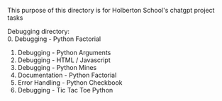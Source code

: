 This purpose of this directory is for Holberton School's chatgpt project tasks <br>

Debugging directory:<br>
0. Debugging - Python Factorial<br>
1. Debugging - Python Arguments<br>
2. Debugging - HTML / Javascript<br>
3. Debugging - Python Mines<br>
4. Documentation - Python Factorial<br>
5. Error Handling - Python Checkbook<br>
6. Debugging - Tic Tac Toe Python<br>